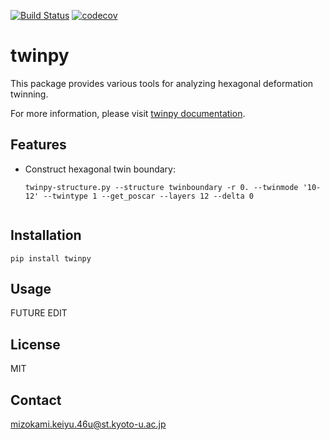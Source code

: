 [![Build Status](https://travis-ci.com/kei0822kei/twinpy.svg?branch=master)](https://travis-ci.com/kei0822kei/twinpy)
[![codecov](https://codecov.io/gh/kei0822kei/twinpy/branch/master/graph/badge.svg?token=X9M31WTX6G)](https://codecov.io/gh/kei0822kei/twinpy)

# twinpy

This package provides various tools for analyzing hexagonal deformation twinning.

For more information, please visit [twinpy documentation](https://kei0822kei.github.io/twinpy/).


## Features

 * Construct hexagonal twin boundary:
   ```shell
   twinpy-structure.py --structure twinboundary -r 0. --twinmode '10-12' --twintype 1 --get_poscar --layers 12 --delta 0


## Installation

```shell
pip install twinpy
```


## Usage

FUTURE EDIT


## License

MIT


## Contact

mizokami.keiyu.46u@st.kyoto-u.ac.jp
